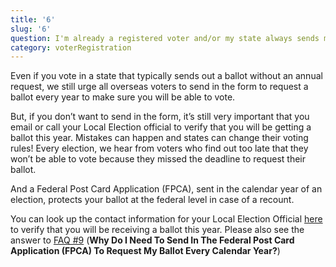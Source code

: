 ```yaml
---
title: '6'
slug: '6'
question: I'm already a registered voter and/or my state always sends my blank ballot, why should I send in the Federal Post Card Application (FPCA)?
category: voterRegistration
---
```

Even if you vote in a state that typically sends out a ballot without an annual request, we still urge all overseas voters to send in the form to request a ballot every year to make sure you will be able to vote.

But, if you don’t want to send in the form, it’s still very important that you email or call your Local Election official to verify that you will be getting a ballot this year. Mistakes can happen and states can change their voting rules! Every election, we hear from voters who find out too late that they won’t be able to vote because they missed the deadline to request their ballot.

And a Federal Post Card Application (FPCA), sent in the calendar year of an election, protects your ballot at the federal level in case of a recount.
 
You can look up the contact information for your Local Election Official [here](/states) to verify that you will be receiving a ballot this year. Please also see the answer to [FAQ #9](faqs/9) (**Why Do I Need To Send In The Federal Post Card Application (FPCA) To Request My Ballot Every Calendar Year?**)

